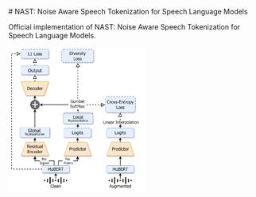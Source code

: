 <p># NAST: Noise Aware Speech Tokenization for Speech Language Models</p>
Official implementation of NAST: Noise Aware Speech Tokenization for Speech Language Models. <br><br>
<img src="diagram.png" alt="diagram" style="width:55%;height:auto;"/>


